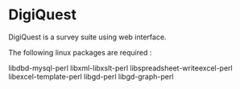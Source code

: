 # DigiQuest
DigiQuest is a survey suite using web interface.

The following linux packages are required :

libdbd-mysql-perl
libxml-libxslt-perl
libspreadsheet-writeexcel-perl
libexcel-template-perl
libgd-perl
libgd-graph-perl

